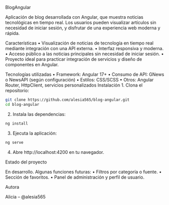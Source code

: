 BlogAngular

Aplicación de blog desarrollada con Angular, que muestra noticias tecnológicas en tiempo real. Los usuarios pueden visualizar artículos sin necesidad de iniciar sesión, y disfrutar de una experiencia web moderna y rápida.

Características
	•	Visualización de noticias de tecnología en tiempo real mediante integración con una API externa.
	•	Interfaz responsiva y moderna.
	•	Acceso público a las noticias principales sin necesidad de iniciar sesión.
	•	Proyecto ideal para practicar integración de servicios y diseño de componentes en Angular.

Tecnologías utilizadas
	•	Framework: Angular 17+
	•	Consumo de API: GNews o NewsAPI (según configuración)
	•	Estilos: CSS/SCSS
	•	Otros: Angular Router, HttpClient, servicios personalizados
Instalación
	1.	Clona el repositorio:
 
```bash
git clone https://github.com/alesia565/blog-angular.git
cd blog-angular
```
2.	Instala las dependencias:

```bash
ng install
```
3.	Ejecuta la aplicación:

```bash
ng serve
```
4.	Abre http://localhost:4200 en tu navegador.
	
Estado del proyecto

En desarrollo. Algunas funciones futuras:
	•	Filtros por categoría o fuente.
	•	Sección de favoritos.
	•	Panel de administración y perfil de usuario.

Autora

Alicia – @alesia565
